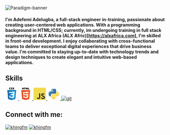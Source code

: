 ![Paradigm-banner](https://user-images.githubusercontent.com/73504914/210301210-8d4df116-9b5c-4122-babe-b0b611b82f22.gif)

#### I'm Adefemi Adelugba, a full-stack engineer in-training, passionate about creating user-centered web applications. With a programming background in HTML/CSS; currently, im undergoing training in full stack engineering at ALX Africa (ALX Afric)[https://alxafrica.com], I'm skilled in front-end development. I enjoy collaborating with cross-functional teams to deliver exceptional digital experiences that drive business value. I'm committed to staying up-to-date with technology trends and design techniques to create elegant and intuitive web-based applications.


## Skills
<p align="left"> <a href="https://www.w3schools.com/css/" target="_blank" rel="noreferrer"> <img src="https://raw.githubusercontent.com/devicons/devicon/master/icons/css3/css3-original-wordmark.svg" alt="css3" width="40" height="40"/> </a> <a href="https://www.w3.org/html/" target="_blank" rel="noreferrer"> <img src="https://raw.githubusercontent.com/devicons/devicon/master/icons/html5/html5-original-wordmark.svg" alt="html5" width="40" height="40"/> </a> <a href="https://developer.mozilla.org/en-US/docs/Web/JavaScript" target="_blank" rel="noreferrer"> <img src="https://raw.githubusercontent.com/devicons/devicon/master/icons/javascript/javascript-original.svg" alt="javascript" width="40" height="40"/> </a> <a href="https://www.python.org" target="_blank" rel="noreferrer"> <img src="https://raw.githubusercontent.com/devicons/devicon/master/icons/python/python-original.svg" alt="python" width="40" height="40"/> </a> <a href="https://git-scm.com/" target="_blank" rel="noreferrer"> <img src="https://www.vectorlogo.zone/logos/git-scm/git-scm-icon.svg" alt="git" width="40" height="40"/> </a> </p>


## Connect with me:
<p align="left">
<a href="www.linkedin.com/in/adefemi-adelugba" target="blank"><img align="center" src="https://cdn2.iconfinder.com/data/icons/social-icon-3/512/social_style_3_in-306.png" alt="khingfm" height="40" width="40" /></a>
<a href="wa.link/k5b9sd" target="blank"><img align="center" src="https://cdn2.iconfinder.com/data/icons/social-media-2285/512/1_Whatsapp2_colored_svg-256.png" alt="khingfm" height="40" width="40" /></a>
</p>

<!--START_SECTION:badges-->
<!--END_SECTION:badges-->

<!--
**khing-fm/khing-fm** is a ✨ _special_ ✨ repository because its `README.md` (this file) appears on your GitHub profile.

Here are some ideas to get you started:

- 🔭 I’m currently working on ...
- 🌱 I’m currently learning ...
- 👯 I’m looking to collaborate on Django Projects
- 🤔 I’m looking for help with ...
- 💬 Ask me about ...
- 📫 How to reach me: ...
- 😄 Pronouns: ...
- ⚡ Fun fact: ...
-->
